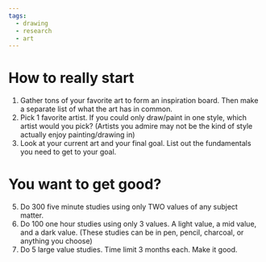 ```yaml
---
tags:
  - drawing
  - research
  - art
---
```

# How to really start
1. Gather tons of your favorite art to form an inspiration board. Then make a separate list of what the art has in common.
2. Pick 1 favorite artist. If you could only draw/paint in one style, which artist would you pick? (Artists you admire may not be the kind of style actually enjoy painting/drawing in)
3. Look at your current art and your final goal. List out the fundamentals you need to get to your goal.
# You want to get good?
5. Do 300 five minute studies using only TWO values of any subject matter.
6. Do 100 one hour studies using only 3 values. A light value, a mid value, and a dark value. (These studies can be in pen, pencil, charcoal, or anything you choose)
7. Do 5 large value studies. Time limit 3 months each. Make it good.


